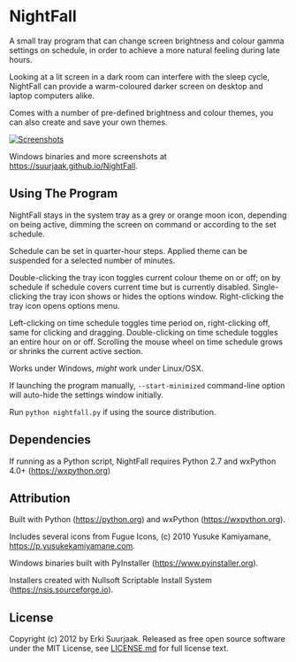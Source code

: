 NightFall
=========

A small tray program that can change screen brightness and colour gamma settings
on schedule, in order to achieve a more natural feeling during late hours.

Looking at a lit screen in a dark room can interfere with the sleep cycle,
NightFall can provide a warm-coloured darker screen on desktop and laptop 
computers alike.

Comes with a number of pre-defined brightness and colour themes, you can
also create and save your own themes.

[![Screenshots](https://raw.github.com/suurjaak/NightFall/gh-pages/img/th_collage.png)](https://raw.github.com/suurjaak/NightFall/gh-pages/img/collage.png)

Windows binaries and more screenshots at https://suurjaak.github.io/NightFall.


Using The Program
-----------------

NightFall stays in the system tray as a grey or orange moon icon, depending on
being active, dimming the screen on command or according to the set schedule.

Schedule can be set in quarter-hour steps.
Applied theme can be suspended for a selected number of minutes.

Double-clicking the tray icon toggles current colour theme on or off;
on by schedule if schedule covers current time but is currently disabled.
Single-clicking the tray icon shows or hides the options window.
Right-clicking the tray icon opens options menu.

Left-clicking on time schedule toggles time period on, right-clicking off,
same for clicking and dragging.
Double-clicking on time schedule toggles an entire hour on or off.
Scrolling the mouse wheel on time schedule grows or shrinks the current
active section.


Works under Windows, *might* work under Linux/OSX.

If launching the program manually, `--start-minimized` command-line option
will auto-hide the settings window initially.

Run `python nightfall.py` if using the source distribution.


Dependencies
------------

If running as a Python script, NightFall requires Python 2.7 and wxPython
4.0+ (https://wxpython.org)


Attribution
-----------

Built with Python (https://python.org) and wxPython (https://wxpython.org).

Includes several icons from Fugue Icons,
(c) 2010 Yusuke Kamiyamane, https://p.yusukekamiyamane.com.

Windows binaries built with PyInstaller (https://www.pyinstaller.org).

Installers created with Nullsoft Scriptable Install System
(https://nsis.sourceforge.io).


License
-------

Copyright (c) 2012 by Erki Suurjaak.
Released as free open source software under the MIT License,
see [LICENSE.md](LICENSE.md) for full license text.
